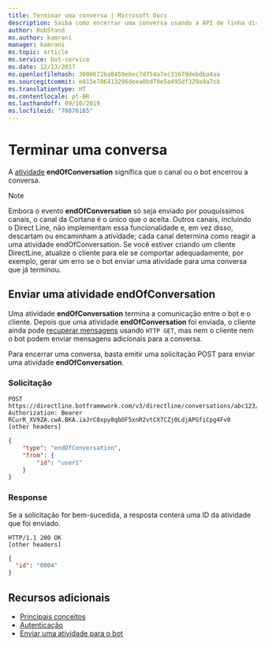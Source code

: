 ```yaml
---
title: Terminar uma conversa | Microsoft Docs
description: Saiba como encerrar uma conversa usando a API de linha direta v3.0.
author: RobStand
ms.author: kamrani
manager: kamrani
ms.topic: article
ms.service: bot-service
ms.date: 12/13/2017
ms.openlocfilehash: 3006672ba8459ebec7d754a7ec31679debdba4aa
ms.sourcegitcommit: e815e786413296deea0bd78e5a495df329a9a7cb
ms.translationtype: HT
ms.contentlocale: pt-BR
ms.lasthandoff: 09/10/2019
ms.locfileid: "70876165"
---
```

# <a name="end-a-conversation"></a>Terminar uma conversa

A [atividade](https://aka.ms/botSpecs-activitySchema) **endOfConversation** significa que o canal ou o bot encerrou a conversa. 

> [!NOTE] 
> Embora o evento **endOfConversation** só seja enviado por pouquíssimos canais, o canal da Cortana é o único que o aceita. Outros canais, incluindo o Direct Line, não implementam essa funcionalidade e, em vez disso, descartam ou encaminham a atividade; cada canal determina como reagir a uma atividade endOfConversation. Se você estiver criando um cliente DirectLine, atualize o cliente para ele se comportar adequadamente, por exemplo, gerar um erro se o bot enviar uma atividade para uma conversa que já terminou.

## <a name="send-an-endofconversation-activity"></a>Enviar uma atividade endOfConversation

Uma atividade **endOfConversation** termina a comunicação entre o bot e o cliente. Depois que uma atividade **endOfConversation** foi enviada, o cliente ainda pode [recuperar mensagens](bot-framework-rest-direct-line-3-0-receive-activities.md#http-get) usando `HTTP GET`, mas nem o cliente nem o bot podem enviar mensagens adicionais para a conversa. 

Para encerrar uma conversa, basta emitir uma solicitação POST para enviar uma atividade **endOfConversation**.

### <a name="request"></a>Solicitação

```http
POST https://directline.botframework.com/v3/directline/conversations/abc123/activities
Authorization: Bearer RCurR_XV9ZA.cwA.BKA.iaJrC8xpy8qbOF5xnR2vtCX7CZj0LdjAPGfiCpg4Fv0
[other headers]
```

```json
{
    "type": "endOfConversation",
    "from": {
        "id": "user1"
    }
}
```

### <a name="response"></a>Response

Se a solicitação for bem-sucedida, a resposta conterá uma ID da atividade que foi enviado.

```http
HTTP/1.1 200 OK
[other headers]
```

```json
{
  "id": "0004"
}
```

## <a name="additional-resources"></a>Recursos adicionais

- [Principais conceitos](bot-framework-rest-direct-line-3-0-concepts.md)
- [Autenticação](bot-framework-rest-direct-line-3-0-authentication.md)
- [Enviar uma atividade para o bot](bot-framework-rest-direct-line-3-0-send-activity.md)
